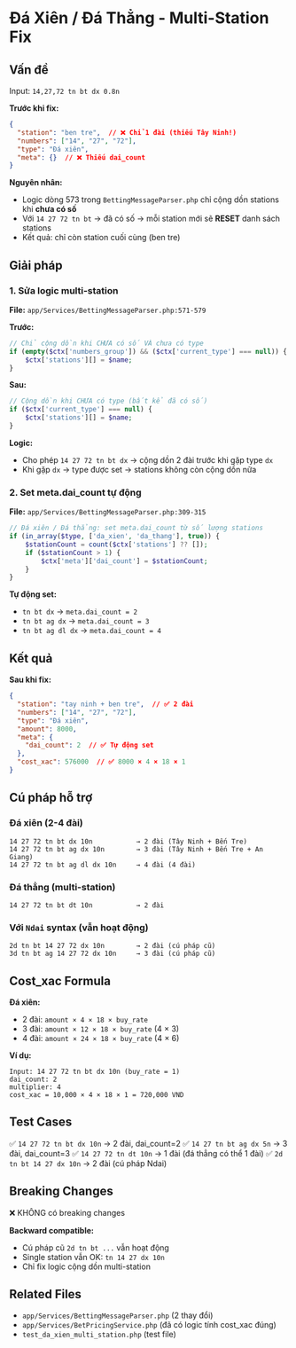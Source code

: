 # Đá Xiên / Đá Thẳng - Multi-Station Fix

## Vấn đề

Input: `14,27,72 tn bt dx 0.8n`

**Trước khi fix:**
```json
{
  "station": "ben tre",  // ❌ Chỉ 1 đài (thiếu Tây Ninh!)
  "numbers": ["14", "27", "72"],
  "type": "Đá xiên",
  "meta": {}  // ❌ Thiếu dai_count
}
```

**Nguyên nhân:**
- Logic dòng 573 trong `BettingMessageParser.php` chỉ cộng dồn stations khi **chưa có số**
- Với `14 27 72 tn bt` → đã có số → mỗi station mới sẽ **RESET** danh sách stations
- Kết quả: chỉ còn station cuối cùng (ben tre)

## Giải pháp

### 1. Sửa logic multi-station

**File:** `app/Services/BettingMessageParser.php:571-579`

**Trước:**
```php
// Chỉ cộng dồn khi CHƯA có số VÀ chưa có type
if (empty($ctx['numbers_group']) && ($ctx['current_type'] === null)) {
    $ctx['stations'][] = $name;
}
```

**Sau:**
```php
// Cộng dồn khi CHƯA có type (bất kể đã có số)
if ($ctx['current_type'] === null) {
    $ctx['stations'][] = $name;
}
```

**Logic:**
- Cho phép `14 27 72 tn bt dx` → cộng dồn 2 đài trước khi gặp type `dx`
- Khi gặp `dx` → type được set → stations không còn cộng dồn nữa

### 2. Set meta.dai_count tự động

**File:** `app/Services/BettingMessageParser.php:309-315`

```php
// Đá xiên / Đá thẳng: set meta.dai_count từ số lượng stations
if (in_array($type, ['da_xien', 'da_thang'], true)) {
    $stationCount = count($ctx['stations'] ?? []);
    if ($stationCount > 1) {
        $ctx['meta']['dai_count'] = $stationCount;
    }
}
```

**Tự động set:**
- `tn bt dx` → `meta.dai_count = 2`
- `tn bt ag dx` → `meta.dai_count = 3`
- `tn bt ag dl dx` → `meta.dai_count = 4`

## Kết quả

**Sau khi fix:**
```json
{
  "station": "tay ninh + ben tre",  // ✅ 2 đài
  "numbers": ["14", "27", "72"],
  "type": "Đá xiên",
  "amount": 8000,
  "meta": {
    "dai_count": 2  // ✅ Tự động set
  },
  "cost_xac": 576000  // ✅ 8000 × 4 × 18 × 1
}
```

## Cú pháp hỗ trợ

### Đá xiên (2-4 đài)

```
14 27 72 tn bt dx 10n           → 2 đài (Tây Ninh + Bến Tre)
14 27 72 tn bt ag dx 10n        → 3 đài (Tây Ninh + Bến Tre + An Giang)
14 27 72 tn bt ag dl dx 10n     → 4 đài (4 đài)
```

### Đá thẳng (multi-station)

```
14 27 72 tn bt dt 10n           → 2 đài
```

### Với `Ndai` syntax (vẫn hoạt động)

```
2d tn bt 14 27 72 dx 10n        → 2 đài (cú pháp cũ)
3d tn bt ag 14 27 72 dx 10n     → 3 đài (cú pháp cũ)
```

## Cost_xac Formula

**Đá xiên:**
- 2 đài: `amount × 4 × 18 × buy_rate`
- 3 đài: `amount × 12 × 18 × buy_rate` (4 × 3)
- 4 đài: `amount × 24 × 18 × buy_rate` (4 × 6)

**Ví dụ:**
```
Input: 14 27 72 tn bt dx 10n (buy_rate = 1)
dai_count: 2
multiplier: 4
cost_xac = 10,000 × 4 × 18 × 1 = 720,000 VND
```

## Test Cases

✅ `14 27 72 tn bt dx 10n` → 2 đài, dai_count=2
✅ `14 27 tn bt ag dx 5n` → 3 đài, dai_count=3
✅ `14 27 72 tn dt 10n` → 1 đài (đá thẳng có thể 1 đài)
✅ `2d tn bt 14 27 dx 10n` → 2 đài (cú pháp Ndai)

## Breaking Changes

❌ KHÔNG có breaking changes

**Backward compatible:**
- Cú pháp cũ `2d tn bt ...` vẫn hoạt động
- Single station vẫn OK: `tn 14 27 dx 10n`
- Chỉ fix logic cộng dồn multi-station

## Related Files

- `app/Services/BettingMessageParser.php` (2 thay đổi)
- `app/Services/BetPricingService.php` (đã có logic tính cost_xac đúng)
- `test_da_xien_multi_station.php` (test file)
